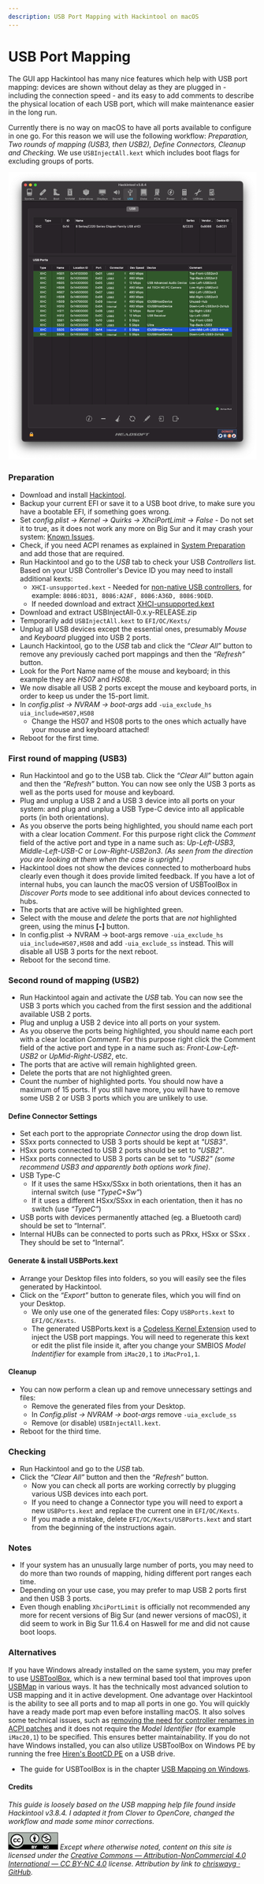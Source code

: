 ```yaml
---
description: USB Port Mapping with Hackintool on macOS
---
```


# USB Port Mapping

The GUI app Hackintool has many nice features which help with USB port mapping: devices are shown without delay as they are plugged in - including the connection speed - and its easy to add comments to describe the physical location of each USB port, which will make maintenance easier in the long run.&#x20;

Currently there is no way on macOS to have all ports available to configure in one go. For this reason we will use the following workflow: _Preparation, Two rounds of mapping (USB3, then USB2), Define Connectors, Cleanup and Checking._ We use `USBInjectAll.kext` which includes boot flags for excluding groups of ports.&#x20;

![15 Ports mapped and named in Hackintool](<../../.gitbook/assets/USB ports mapped final.png>)

### Preparation

* Download and install [Hackintool](https://github.com/headkaze/Hackintool/releases/latest).
* Backup your current EFI or save it to a USB boot drive, to make sure you have a bootable EFI, if something goes wrong.
* Set _config.plist -> Kernel -> Quirks -> XhciPortLimit -> False_ - Do not set it to true, as it does not work any more on Big Sur and it may crash your system: [Known Issues](https://dortania.github.io/OpenCore-Install-Guide/extras/big-sur/#known-issues).
* Check, if you need ACPI renames as explained in [System Preparation](https://dortania.github.io/OpenCore-Post-Install/usb/system-preparation.html) and add those that are required.
* Run Hackintool and go to the _USB_ tab to check your USB _Controllers_ list. Based on your USB Controller's Device ID you may need to install additional kexts:
  * `XHCI-unsupported.kext` - Needed for [non-native USB controllers](https://dortania.github.io/OpenCore-Install-Guide/ktext.html#usb), for example: `8086:8D31, 8086:A2AF, 8086:A36D, 8086:9DED`.
  * If needed download and extract [XHCI-unsupported.kext](https://github.com/Sniki/OS-X-USB-Inject-All/archive/refs/heads/master.zip)
* Download and extract USBInjectAll-0.x.y-RELEASE.zip
* Temporarily add `USBInjectAll.kext` to `EFI/OC/Kexts/`
* Unplug all USB devices except the essential ones, presumably _Mouse_ and _Keyboard_ plugged into USB 2 ports.
* Launch Hackintool, go to the _USB_ tab and click the _“Clear All”_ button to remove any previously cached port mappings and then the _“Refresh”_ button.
* Look for the Port Name name of the mouse and keyboard; in this example they are _HS07_ and _HS08_.
* We now disable all USB 2 ports except the mouse and keyboard ports, in order to keep us under the 15-port limit.
* In _config.plist -> NVRAM -> boot-args_ add `-uia_exclude_hs uia_include=HS07,HS08`
  * Change the HS07 and HS08 ports to the ones which actually have your mouse and keyboard attached!
* Reboot for the first time.

### First round of mapping (USB3)

* Run Hackintool and go to the USB tab. Click the _“Clear All”_ button again and then the _“Refresh”_ button. You can now see only the USB 3 ports as well as the ports used for mouse and keyboard.
* Plug and unplug a USB 2 and a USB 3 device into all ports on your system: and plug and unplug a USB Type-C device into all applicable ports (in both orientations).
* As you observe the ports being highlighted, you should name each port with a clear location _Comment_. For this purpose right click the _Comment_ field of the active port and type in a name such as: _Up-Left-USB3_, _Middle-Left-USB-C_ or _Low-Right-USB2on3_. _(As seen from the direction you are looking at them when the case is upright.)_
* Hackintool does not show the devices connected to motherboard hubs clearly even though it does provide limited feedback. If you have a lot of internal hubs, you can launch the macOS version of USBToolBox in _Discover Ports_ mode to see additional info about devices connected to hubs.
* The ports that are active will be highlighted green.
* Select with the mouse and _delete_ the ports that are _not_ highlighted green, using the minus **\[-]** button.
* In config.plist -> NVRAM -> boot-args remove `-uia_exclude_hs uia_include=HS07,HS08` and add `-uia_exclude_ss` instead. This will disable all USB 3 ports for the next reboot.
* Reboot for the second time.

### Second round of mapping (USB2)

* Run Hackintool again and activate the _USB_ tab. You can now see the USB 3 ports which you cached from the first session and the additional available USB 2 ports.
* Plug and unplug a USB 2 device into all ports on your system.
* As you observe the ports being highlighted, you should name each port with a clear location _Comment_. For this purpose right click the Comment field of the active port and type in a name such as: _Front-Low-Left-USB2_ or _UpMid-Right-USB2_, etc.
* The ports that are active will remain highlighted green.
* Delete the ports that are not highlighted green.
* Count the number of highlighted ports. You should now have a maximum of 15 ports. If you still have more, you will have to remove some USB 2 or USB 3 ports which you are unlikely to use.

#### Define Connector Settings

* Set each port to the appropriate _Connector_ using the drop down list.
* SSxx ports connected to USB 3 ports should be kept at _"USB3"_.
* HSxx ports connected to USB 2 ports should be set to _"USB2"_.
* HSxx ports connected to USB 3 ports can be set to _"USB2"_ _(some recommend USB3 and apparently both options work fine)_.
* USB Type-C
  * If it uses the same HSxx/SSxx in both orientations, then it has an internal switch (use _“TypeC+Sw”_)
  * If it uses a different HSxx/SSxx in each orientation, then it has no switch (use _“TypeC”_)
* USB ports with devices permanently attached (eg. a Bluetooth card) should be set to “Internal”.
* Internal HUBs can be connected to ports such as PRxx, HSxx or SSxx . They should be set to “Internal”.

#### Generate & install USBPorts.kext

* Arrange your Desktop files into folders, so you will easily see the files generated by Hackintool.
* Click on the _“Export”_ button to generate files, which you will find on your Desktop.
  * We only use one of the generated files: Copy `USBPorts.kext` to `EFI/OC/Kexts`.
  * The generated USBPorts.kext is a [Codeless Kernel Extension](https://developer.apple.com/library/archive/documentation/Darwin/Conceptual/KEXTConcept/KEXTConceptAnatomy/kext\_anatomy.html#//apple\_ref/doc/uid/20002364-SW8) used to inject the USB port mappings. You will need to regenerate this kext or edit the plist file inside it, after you change your SMBIOS _Model Indentifier_ for example from `iMac20,1` to `iMacPro1,1`.

#### Cleanup

* You can now perform a clean up and remove unnecessary settings and files:
  * Remove the generated files from your Desktop.
  * In _Config.plist -> NVRAM -> boot-args_ remove `-uia_exclude_ss`
  * Remove (or disable) `USBInjectAll.kext`.
* Reboot for the third time.

### Checking

* Run Hackintool and go to the _USB_ tab.
* Click the _“Clear All”_ button and then the _“Refresh”_ button.
  * Now you can check all ports are working correctly by plugging various USB devices into each port.
  * If you need to change a Connector type you will need to export a new `USBPorts.kext` and replace the current one in `EFI/OC/Kexts`.
  * If you made a mistake, delete `EFI/OC/Kexts/USBPorts.kext` and start from the beginning of the instructions again.

### Notes

* If your system has an unusually large number of ports, you may need to do more than two rounds of mapping, hiding different port ranges each time.
* Depending on your use case, you may prefer to map USB 2 ports first and then USB 3 ports.
* Even though enabling `XhciPortLimit` is officially not recommended any more for recent versions of Big Sur (and newer versions of macOS), it did seem to work in Big Sur 11.6.4 on Haswell for me and did not cause boot loops.

### Alternatives

If you have Windows already installed on the same system, you may prefer to use [USBToolBox](https://github.com/USBToolBox/tool), which is a new terminal based tool that improves upon [USBMap](https://github.com/corpnewt/USBMap) in various ways. It has the technically most advanced solution to USB mapping and it in active development. One advantage over Hackintool is the ability to see all ports and to map all ports in one go. You will quickly have a ready made port map even before installing macOS. It also solves some technical issues, such as [removing the need for controller renames in ACPI patches](https://github.com/USBToolBox/kext) and it does not require the _Model Identifier_ (for example `iMac20,1`) to be specified. This ensures better maintainability. If you do not have Windows installed, you can also utilize USBToolBox on Windows PE by running the free [Hiren's BootCD PE](https://www.hirensbootcd.org) on a USB drive.

* The guide for USBToolBox is in the chapter [USB Mapping on Windows](../../alternatives/usb-mapping-on-windows.md).

#### **Credits**

_This guide is loosely based on the USB mapping help file found inside Hackintool v3.8.4. I adapted it from Clover to OpenCore, changed the workflow and made some minor corrections._

![](../../images/by-nc-license.png) _Except where otherwise noted, content on this site is licensed under the_ [_Creative Commons — Attribution-NonCommercial 4.0 International — CC BY-NC 4.0_](https://creativecommons.org/licenses/by-nc/4.0/) _license. Attribution by link to_ [_chriswayg · GitHub_](https://github.com/chriswayg)_._
